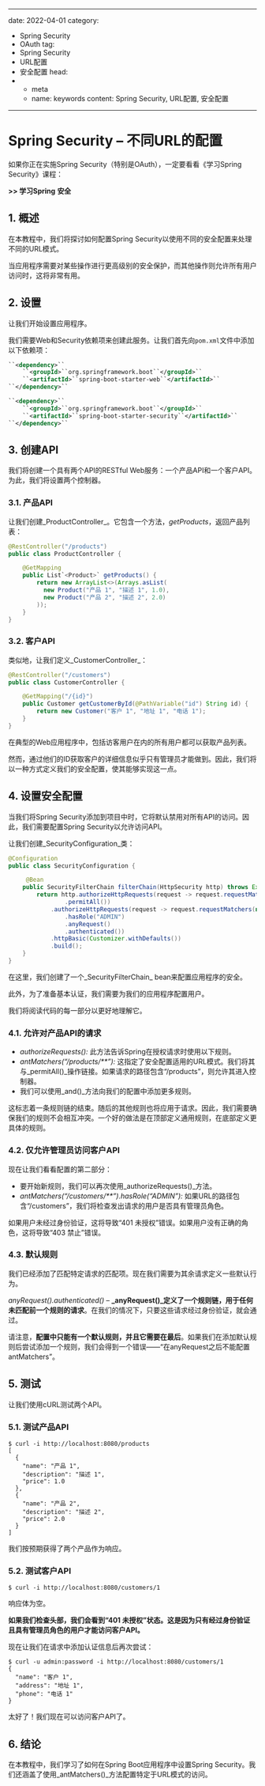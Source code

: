 ---
date: 2022-04-01
category:
  - Spring Security
  - OAuth
tag:
  - Spring Security
  - URL配置
  - 安全配置
head:
  - - meta
    - name: keywords
      content: Spring Security, URL配置, 安全配置
------
# Spring Security – 不同URL的配置

如果你正在实施Spring Security（特别是OAuth），一定要看看《学习Spring Security》课程：

**>> 学习Spring**
**安全**

## 1. 概述

在本教程中，我们将探讨如何配置Spring Security以使用不同的安全配置来处理不同的URL模式。

当应用程序需要对某些操作进行更高级别的安全保护，而其他操作则允许所有用户访问时，这将非常有用。

## 2. 设置

让我们开始设置应用程序。

我们需要Web和Security依赖项来创建此服务。让我们首先向`pom.xml`文件中添加以下依赖项：

```xml
``<dependency>``
    ``<groupId>``org.springframework.boot``</groupId>``
    ``<artifactId>``spring-boot-starter-web``</artifactId>``
``</dependency>``
```

```xml
``<dependency>``
    ``<groupId>``org.springframework.boot``</groupId>``
    ``<artifactId>``spring-boot-starter-security``</artifactId>``
``</dependency>``
```

## 3. 创建API

我们将创建一个具有两个API的RESTful Web服务：一个产品API和一个客户API。为此，我们将设置两个控制器。

### 3.1. 产品API

让我们创建_ProductController_。它包含一个方法，_getProducts_，返回产品列表：

```java
@RestController("/products")
public class ProductController {

    @GetMapping
    public List`<Product>` getProducts() {
        return new ArrayList<>(Arrays.asList(
          new Product("产品 1", "描述 1", 1.0),
          new Product("产品 2", "描述 2", 2.0)
        ));
    }
}
```

### 3.2. 客户API

类似地，让我们定义_CustomerController_：

```java
@RestController("/customers")
public class CustomerController {

    @GetMapping("/{id}")
    public Customer getCustomerById(@PathVariable("id") String id) {
        return new Customer("客户 1", "地址 1", "电话 1");
    }
}
```

在典型的Web应用程序中，包括访客用户在内的所有用户都可以获取产品列表。

然而，通过他们的ID获取客户的详细信息似乎只有管理员才能做到。因此，我们将以一种方式定义我们的安全配置，使其能够实现这一点。

## 4. 设置安全配置

当我们将Spring Security添加到项目中时，它将默认禁用对所有API的访问。因此，我们需要配置Spring Security以允许访问API。

让我们创建_SecurityConfiguration_类：

```java
@Configuration
public class SecurityConfiguration {

     @Bean
    public SecurityFilterChain filterChain(HttpSecurity http) throws Exception {
        return http.authorizeHttpRequests(request -> request.requestMatchers(new AntPathRequestMatcher("/products/**"))
                .permitAll())
            .authorizeHttpRequests(request -> request.requestMatchers(new AntPathRequestMatcher("/customers/**"))
                .hasRole("ADMIN")
                .anyRequest()
                .authenticated())
            .httpBasic(Customizer.withDefaults())
            .build();
    }
}
```

在这里，我们创建了一个_SecurityFilterChain_ bean来配置应用程序的安全。

此外，为了准备基本认证，我们需要为我们的应用程序配置用户。

我们将阅读代码的每一部分以更好地理解它。

### 4.1. 允许对产品API的请求

- _authorizeRequests():_ 此方法告诉Spring在授权请求时使用以下规则。
- _antMatchers(“/products/**”):_ 这指定了安全配置适用的URL模式。我们将其与_permitAll()_操作链接。如果请求的路径包含“/products”，则允许其进入控制器。
- 我们可以使用_and()_方法向我们的配置中添加更多规则。

这标志着一条规则链的结束。随后的其他规则也将应用于请求。因此，我们需要确保我们的规则不会相互冲突。一个好的做法是在顶部定义通用规则，在底部定义更具体的规则。

### 4.2. 仅允许管理员访问客户API

现在让我们看看配置的第二部分：

- 要开始新规则，我们可以再次使用_authorizeRequests()_方法。
- _antMatchers(“/customers/**”).hasRole(“ADMIN”):_ 如果URL的路径包含“/customers”，我们将检查发出请求的用户是否具有管理员角色。

如果用户未经过身份验证，这将导致“401 未授权”错误。如果用户没有正确的角色，这将导致“403 禁止”错误。

### 4.3. 默认规则

我们已经添加了匹配特定请求的匹配项。现在我们需要为其余请求定义一些默认行为。

_anyRequest().authenticated()_ – **_anyRequest()_定义了一个规则链，用于任何未匹配前一个规则的请求**。在我们的情况下，只要这些请求经过身份验证，就会通过。

请注意，**配置中只能有一个默认规则，并且它需要在最后**。如果我们在添加默认规则后尝试添加一个规则，我们会得到一个错误——“在anyRequest之后不能配置antMatchers”。

## 5. 测试

让我们使用cURL测试两个API。

### 5.1. 测试产品API

```shell
$ curl -i http://localhost:8080/products
[
  {
    "name": "产品 1",
    "description": "描述 1",
    "price": 1.0
  },
  {
    "name": "产品 2",
    "description": "描述 2",
    "price": 2.0
  }
]
```

我们按预期获得了两个产品作为响应。

### 5.2. 测试客户API

```shell
$ curl -i http://localhost:8080/customers/1
```

响应体为空。

**如果我们检查头部，我们会看到“401 未授权”状态。这是因为只有经过身份验证且具有管理员角色的用户才能访问客户API。**

现在让我们在请求中添加认证信息后再次尝试：

```shell
$ curl -u admin:password -i http://localhost:8080/customers/1
{
  "name": "客户 1",
  "address": "地址 1",
  "phone": "电话 1"
}
```

太好了！我们现在可以访问客户API了。

## 6. 结论

在本教程中，我们学习了如何在Spring Boot应用程序中设置Spring Security。我们还涵盖了使用_antMatchers()_方法配置特定于URL模式的访问。